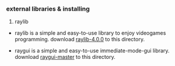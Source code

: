 ### external libraries & installing

1. raylib

* raylib is a simple and easy-to-use library to enjoy videogames programming. download [raylib-4.0.0](https://github.com/raysan5/raylib/releases/download/4.0.0/raylib-4.0.0_win64_mingw-w64.zip) to this directory.

* raygui is a simple and easy-to-use immediate-mode-gui library. download [raygui-master](https://github.com/raysan5/raygui/archive/refs/heads/master.zip) to this directory.
